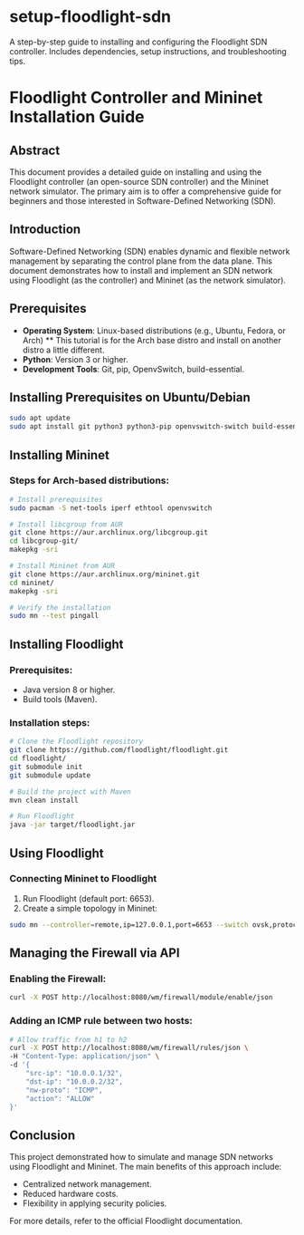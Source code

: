 # setup-floodlight-sdn
A step-by-step guide to installing and configuring the Floodlight SDN controller. Includes dependencies, setup instructions, and troubleshooting tips.

# Floodlight Controller and Mininet Installation Guide

## Abstract
This document provides a detailed guide on installing and using the Floodlight controller (an open-source SDN controller) and the Mininet network simulator. The primary aim is to offer a comprehensive guide for beginners and those interested in Software-Defined Networking (SDN).

## Introduction
Software-Defined Networking (SDN) enables dynamic and flexible network management by separating the control plane from the data plane. This document demonstrates how to install and implement an SDN network using Floodlight (as the controller) and Mininet (as the network simulator).

## Prerequisites
- **Operating System**: Linux-based distributions (e.g., Ubuntu, Fedora, or Arch)
  ** This tutorial is for the Arch base distro and install on another distro a little different.
- **Python**: Version 3 or higher.
- **Development Tools**: Git, pip, OpenvSwitch, build-essential.

## Installing Prerequisites on Ubuntu/Debian
```bash
sudo apt update
sudo apt install git python3 python3-pip openvswitch-switch build-essential
```

## Installing Mininet
### Steps for Arch-based distributions:
```bash
# Install prerequisites
sudo pacman -S net-tools iperf ethtool openvswitch

# Install libcgroup from AUR
git clone https://aur.archlinux.org/libcgroup.git
cd libcgroup-git/
makepkg -sri

# Install Mininet from AUR
git clone https://aur.archlinux.org/mininet.git
cd mininet/
makepkg -sri

# Verify the installation
sudo mn --test pingall
```

## Installing Floodlight
### Prerequisites:
- Java version 8 or higher.
- Build tools (Maven).

### Installation steps:
```bash
# Clone the Floodlight repository
git clone https://github.com/floodlight/floodlight.git
cd floodlight/
git submodule init
git submodule update

# Build the project with Maven
mvn clean install

# Run Floodlight
java -jar target/floodlight.jar
```

## Using Floodlight
### Connecting Mininet to Floodlight
1. Run Floodlight (default port: 6653).
2. Create a simple topology in Mininet:

```bash
sudo mn --controller=remote,ip=127.0.0.1,port=6653 --switch ovsk,protocols=OpenFlow13 --topo=single,3
```

## Managing the Firewall via API
### Enabling the Firewall:
```bash
curl -X POST http://localhost:8080/wm/firewall/module/enable/json
```

### Adding an ICMP rule between two hosts:
```bash
# Allow traffic from h1 to h2
curl -X POST http://localhost:8080/wm/firewall/rules/json \
-H "Content-Type: application/json" \
-d '{
    "src-ip": "10.0.0.1/32",
    "dst-ip": "10.0.0.2/32",
    "nw-proto": "ICMP",
    "action": "ALLOW"
}'
```

## Conclusion
This project demonstrated how to simulate and manage SDN networks using Floodlight and Mininet. The main benefits of this approach include:

- Centralized network management.
- Reduced hardware costs.
- Flexibility in applying security policies.

For more details, refer to the official Floodlight documentation.
```

